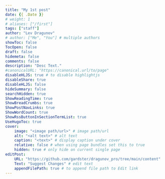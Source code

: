 ```yaml
---
title: "My 1st post"
date: {{ .Date }}
# weight: 1
# aliases: ["/first"]
tags: ["staff"]
author: "Lev Dragunov"
# author: ["Me", "You"] # multiple authors
showToc: false
TocOpen: false
draft: false
hidemeta: false
comments: false
description: "Desc Text."
#canonicalURL: "https://canonical.url/to/page"
disableHLJS: true # to disable highlightjs
disableShare: true
disableHLJS: false
hideSummary: false
searchHidden: true
ShowReadingTime: true
ShowBreadCrumbs: true
ShowPostNavLinks: true
ShowWordCount: true
ShowRssButtonInSectionTermList: true
UseHugoToc: true
cover:
    image: "<image path/url>" # image path/url
    alt: "<alt text>" # alt text
    caption: "<text>" # display caption under cover
    relative: false # when using page bundles set this to true
    hidden: true # only hide on current single page
editPost:
    URL: "https://github.com/gardster/dragunov_pro/tree/main/content"
    Text: "Suggest Changes" # edit text
    appendFilePath: true # to append file path to Edit link
---
```

